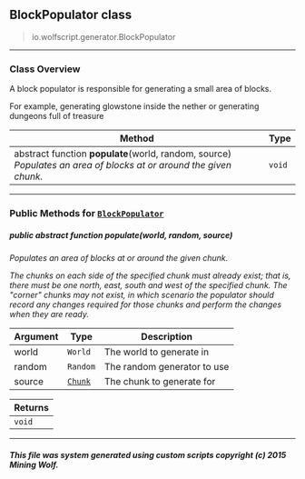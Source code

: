 ## BlockPopulator __class__

>io.wolfscript.generator.BlockPopulator

---

### Class Overview

A block populator is responsible for generating a small area of blocks. <p> For example, generating glowstone inside the nether or generating dungeons full of treasure

Method | Type   
--- | :--- 
abstract function __populate__(world, random, source) <br> _Populates an area of blocks at or around the given chunk._ | `void`



---


### Public Methods for [`BlockPopulator`](BlockPopulator.md)

##### <a id='populate'></a>public abstract function __populate__(world, random, source)

_Populates an area of blocks at or around the given chunk. <p> The chunks on each side of the specified chunk must already exist; that is, there must be one north, east, south and west of the specified chunk. The "corner" chunks may not exist, in which scenario the populator should record any changes required for those chunks and perform the changes when they are ready._

Argument | Type | Description  
--- | --- | --- 
world | `World` | The world to generate in
random | `Random` | The random generator to use
source | [`Chunk`](../Chunk.md) | The chunk to generate for

Returns | 
--- | 
`void` |


---


##### This file was system generated using custom scripts copyright (c) 2015 Mining Wolf.
	

